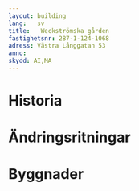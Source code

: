 ```yaml
---
layout: building
lang:   sv
title:   Weckströmska gården
fastighetsnr: 287-1-124-1068
adress: Västra Långgatan 53
anno:
skydd: AI,MA
---
```


# Historia

# Ändringsritningar

# Byggnader
